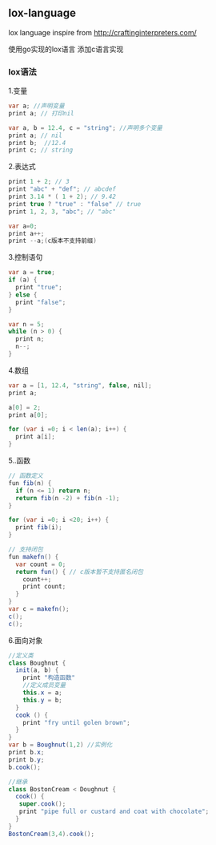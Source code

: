 ## lox-language
lox language inspire from http://craftinginterpreters.com/

使用go实现的lox语言
添加c语言实现

### lox语法 

1.变量
```java
var a; //声明变量
print a; // 打印nil

var a, b = 12.4, c = "string"; //声明多个变量
print a; // nil
print b;  //12.4
print c; // string
```

2.表达式
```java
print 1 + 2; // 3
print "abc" + "def"; // abcdef
print 3.14 * ( 1 + 2); // 9.42
print true ? "true" : "false" // true
print 1, 2, 3, "abc"; // "abc"

var a=0;
print a++;
print --a;(c版本不支持前缀)
```

3.控制语句
```java
var a = true;
if (a) {
  print "true";
} else {
  print "false";
}

var n = 5;
while (n > 0) { 
  print n;
  n--;
}
```
4.数组
```java
var a = [1, 12.4, "string", false, nil];
print a;

a[0] = 2;
print a[0];

for (var i =0; i < len(a); i++) {
  print a[i];
}
```

5..函数
```java
// 函数定义
fun fib(n) {
  if (n <= 1) return n;
  return fib(n -2) + fib(n -1);
}

for (var i =0; i <20; i++) {
  print fib(i);
}

// 支持闭包
fun makefn() {
  var count = 0;
  return fun() { // c版本暂不支持匿名闭包
    count++;
    print count;
  }
}
var c = makefn();
c();
c();
```

6.面向对象
```java
//定义类
class Boughnut {
  init(a, b) {
    print "构造函数"
    //定义成员变量
    this.x = a;
    this.y = b;
  }
  cook () {
    print "fry until golen brown";
  }
}
var b = Boughnut(1,2) //实例化
print b.x;
print b.y;
b.cook();

//继承
class BostonCream < Doughnut {
  cook() {
   super.cook();
   print "pipe full or custard and coat with chocolate";
  }
}
BostonCream(3,4).cook();
```
